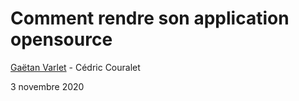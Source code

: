 # Comment rendre son application opensource

[Gaëtan Varlet](https://github.com/gaetan-varlet) - Cédric Couralet

3 novembre 2020
